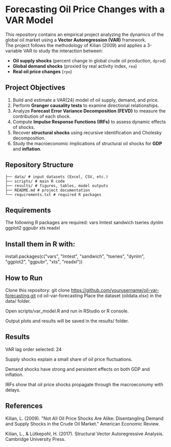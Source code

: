 # Forecasting Oil Price Changes with a VAR Model

This repository contains an empirical project analyzing the dynamics of the global oil market using a **Vector Autoregression (VAR)** framework.  
The project follows the methodology of Kilian (2009) and applies a 3-variable VAR to study the interaction between:

- **Oil supply shocks** (percent change in global crude oil production, `dprod`)
- **Global demand shocks** (proxied by real activity index, `rea`)
- **Real oil price changes** (`rpo`)

## Project Objectives
1. Build and estimate a VAR(24) model of oil supply, demand, and price.  
2. Perform **Granger causality tests** to examine directional relationships.  
3. Analyze **Forecast Error Variance Decomposition (FEVD)** to measure the contribution of each shock.  
4. Compute **Impulse Response Functions (IRFs)** to assess dynamic effects of shocks.  
5. Recover **structural shocks** using recursive identification and Cholesky decomposition.  
6. Study the macroeconomic implications of structural oil shocks for **GDP** and **inflation**.

## Repository Structure
```
├── data/ # input datasets (Excel, CSV, etc.)
├── scripts/ # main R code
├── results/ # figures, tables, model outputs
├── README.md # project documentation
└── requirements.txt # required R packages
```

## Requirements
The following R packages are required:
vars
lmtest
sandwich
tseries
dynlm
ggplot2
ggpubr
xts
readxl


## Install them in R with:
install.packages(c("vars", "lmtest", "sandwich", "tseries", 
                   "dynlm", "ggplot2", "ggpubr", "xts", "readxl"))

## How to Run
Clone this repository:
git clone https://github.com/yourusername/oil-var-forecasting.git
cd oil-var-forecasting
Place the dataset (oildata.xlsx) in the data/ folder.

Open scripts/var_model.R and run in RStudio or R console.

Output plots and results will be saved in the results/ folder.

## Results
VAR lag order selected: 24

Supply shocks explain a small share of oil price fluctuations.

Demand shocks have strong and persistent effects on both GDP and inflation.

IRFs show that oil price shocks propagate through the macroeconomy with delays.

## References
Kilian, L. (2009). "Not All Oil Price Shocks Are Alike: Disentangling Demand and Supply Shocks in the Crude Oil Market." American Economic Review.

Kilian, L., & Lütkepohl, H. (2017). Structural Vector Autoregressive Analysis. Cambridge University Press.
